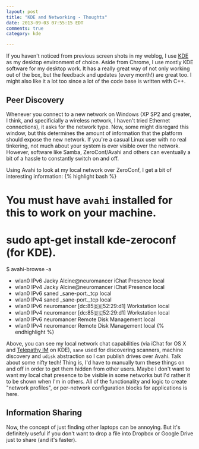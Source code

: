 ```yaml
---
layout: post
title: "KDE and Networking - Thoughts"
date: 2013-09-03 07:55:15 EDT
comments: true
category: kde

---
```


If you haven't noticed from previous screen shots in my weblog, I use [KDE][1] as
my desktop environment of choice. Aside from Chrome, I use mostly KDE software
for my desktop work. It has a really great way of not only working out of the
box, but the feedback and updates (every month!) are great too. I might also
like it a lot too since a lot of the code base is written with C++.

## Peer Discovery

Whenever you connect to a new network on Windows (XP SP2 and greater, I think,
and specificially a wireless network, I haven't tried Ethernet connections),
it asks for the network type. Now, some might disregard this window, 
but this determines the amount of information that the platform should 
expose the new network. If you're a casual Linux user with no real tinkering,
not much about your system is ever visible over the network. However, software 
like Samba, ZeroConf/Avahi and others can eventually a bit of a hassle to constantly
switch on and off.

Using Avahi to look at my local network over ZeroConf, I get a bit of
interesting information:
{% highlight bash %}
# You must have `avahi` installed for this to work on your machine.
# sudo apt-get install kde-zeroconf (for KDE).
$ avahi-browse -a
+  wlan0 IPv6 Jacky Alcine@neuromancer            iChat Presence         local
+  wlan0 IPv4 Jacky Alcine@neuromancer            iChat Presence         local
+  wlan0 IPv6 saned                               _sane-port._tcp        local
+  wlan0 IPv4 saned                               _sane-port._tcp        local
+  wlan0 IPv6 neuromancer [dc:85:de:52:29:d1]     Workstation            local
+  wlan0 IPv4 neuromancer [dc:85:de:52:29:d1]     Workstation            local
+  wlan0 IPv6 neuromancer                         Remote Disk Management local
+  wlan0 IPv4 neuromancer                         Remote Disk Management local
{% endhighlight %}

Above, you can see my local network chat capabilities (via iChat for OS X and
[Telepathy IM][3] on KDE), `sane` used for discovering scanners, machine
discovery and `udisk` abstraction so I can publish drives over Avahi.
Talk about some nifty tech! Thing is, I'd have to manually turn these things
on and off in order to get them hidden from other users. Maybe I don't want
to want my local chat presence to be visible in some networks but I'd rather
it to be shown when I'm in others. All of the functionality and logic to
create "network profiles", or per-network configuration blocks for
applications is here.

## Information Sharing

Now, the concept of just finding other laptops can be annoying. But it's
definitely useful if you don't want to drop a file into Dropbox or Google
Drive just to share (and it's faster).

[1]: http://kde.org
[2]: http://zeroconf.org
[3]: http://telepathy.kde.org
